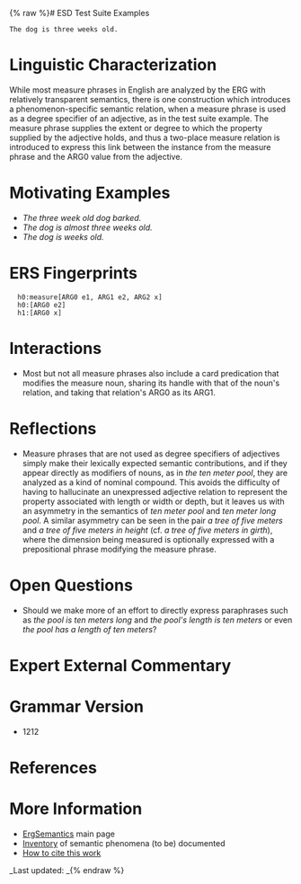 {% raw %}# ESD Test Suite Examples

    The dog is three weeks old.

# Linguistic Characterization

While most measure phrases in English are analyzed by the ERG with
relatively transparent semantics, there is one construction which
introduces a phenomenon-specific semantic relation, when a measure
phrase is used as a degree specifier of an adjective, as in the test
suite example. The measure phrase supplies the extent or degree to which
the property supplied by the adjective holds, and thus a two-place
measure relation is introduced to express this link between the instance
from the measure phrase and the ARG0 value from the adjective.

# Motivating Examples

- *The three week old dog barked.*
- *The dog is almost three weeks old.*
- *The dog is weeks old.*

# ERS Fingerprints

      h0:measure[ARG0 e1, ARG1 e2, ARG2 x]
      h0:[ARG0 e2]
      h1:[ARG0 x]

# Interactions

- Most but not all measure phrases also include a card predication
that modifies the measure noun, sharing its handle with that of the
noun's relation, and taking that relation's ARG0 as its ARG1.

# Reflections

- Measure phrases that are not used as degree specifiers of adjectives
simply make their lexically expected semantic contributions, and if
they appear directly as modifiers of nouns, as in *the ten meter
pool*, they are analyzed as a kind of nominal compound. This avoids
the difficulty of having to hallucinate an unexpressed adjective
relation to represent the property associated with length or width
or depth, but it leaves us with an asymmetry in the semantics of
*ten meter pool* and *ten meter long pool*. A similar asymmetry can
be seen in the pair *a tree of five meters* and *a tree of five
meters in height* (cf. *a tree of five meters in girth*), where the
dimension being measured is optionally expressed with a
prepositional phrase modifying the measure phrase.

# Open Questions

- Should we make more of an effort to directly express paraphrases
such as *the pool is ten meters long* and *the pool's length is ten
meters* or even *the pool has a length of ten meters*?

# Expert External Commentary

# Grammar Version

- 1212

# References

# More Information

- [ErgSemantics](../ErgSemantics) main page
- [Inventory](../ErgSemantics_Inventory) of semantic phenomena (to be)
documented
- [How to cite this work](../ErgSemantics_HowToCite)

_Last updated: _{% endraw %}